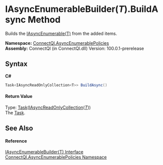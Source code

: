 # IAsyncEnumerableBuilder(*T*).BuildAsync Method 
 

Builds the <a href="T_ConnectQl_AsyncEnumerables_IAsyncEnumerable_1">IAsyncEnumerable(T)</a> from the added items.

**Namespace:**&nbsp;<a href="N_ConnectQl_AsyncEnumerablePolicies">ConnectQl.AsyncEnumerablePolicies</a><br />**Assembly:**&nbsp;ConnectQl (in ConnectQl.dll) Version: 100.0.1-prerelease

## Syntax

**C#**<br />
``` C#
Task<IAsyncReadOnlyCollection<T>> BuildAsync()
```


#### Return Value
Type: <a href="http://msdn2.microsoft.com/en-us/library/dd321424" target="_blank">Task</a>(<a href="T_ConnectQl_AsyncEnumerables_IAsyncReadOnlyCollection_1">IAsyncReadOnlyCollection</a>(<a href="T_ConnectQl_AsyncEnumerablePolicies_IAsyncEnumerableBuilder_1">*T*</a>))<br />The <a href="http://msdn2.microsoft.com/en-us/library/dd235678" target="_blank">Task</a>.

## See Also


#### Reference
<a href="T_ConnectQl_AsyncEnumerablePolicies_IAsyncEnumerableBuilder_1">IAsyncEnumerableBuilder(T) Interface</a><br /><a href="N_ConnectQl_AsyncEnumerablePolicies">ConnectQl.AsyncEnumerablePolicies Namespace</a><br />